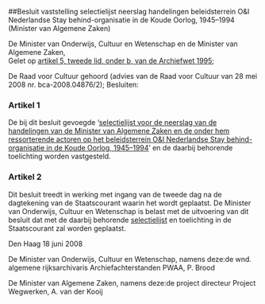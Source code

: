 <meta http-equiv='Content-Type' content='text/html; charset=utf-8' />

##Besluit vaststelling selectielijst neerslag handelingen beleidsterrein O&I Nederlandse Stay behind-organisatie in de Koude Oorlog, 1945–1994 (Minister van Algemene Zaken)

De Minister van Onderwijs, Cultuur en Wetenschap en de Minister van Algemene Zaken,  
Gelet op [artikel 5, tweede lid, onder b, van de Archiefwet 1995](../../../../../../../../../../wet/archiefwet/1995/BWBR0007376/README.md);

De Raad voor Cultuur gehoord (advies van de Raad voor Cultuur van 28 mei 2008 nr. bca-2008.04876/2);
Besluiten:    

### Artikel  1  

De bij dit besluit gevoegde ‘[selectielijst voor de neerslag van de handelingen van de Minister van Algemene Zaken en de onder hem ressorterende actoren op het beleidsterrein O&I Nederlandse Stay behind-organisatie in de Koude Oorlog, 1945–1994](../../../../../../../../../../ministeriele-regeling-archiefselectielijst/besluit/vaststelling/selectielijst/neerslag/handelingen/beleidsterrein/o&i/etc/BWBR0024140/README.md)’ en de daarbij behorende toelichting worden vastgesteld. 

### Artikel  2  

Dit besluit treedt in werking met ingang van de tweede dag na de dagtekening van de Staatscourant waarin het wordt geplaatst. 
De Minister van Onderwijs, Cultuur en Wetenschap is belast met de uitvoering van dit besluit dat met de daarbij behorende [selectielijst](../../../../../../../../../../ministeriele-regeling-archiefselectielijst/besluit/vaststelling/selectielijst/neerslag/handelingen/beleidsterrein/o&i/etc/BWBR0024140/README.md) en toelichting in de Staatscourant zal worden geplaatst.   

Den Haag 
18 juni 2008   

De 
Minister van Onderwijs, Cultuur en Wetenschap, namens deze:de 
wnd. algemene rijksarchivaris Archiefachterstanden PWAA, 
P. Brood   

De 
Minister van Algemene Zaken, namens deze:de 
project directeur Project Wegwerken, 
A. van der  Kooij     
